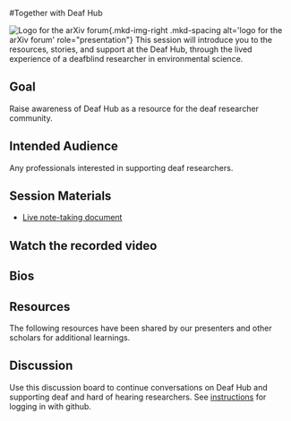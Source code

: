 #Together with Deaf Hub

![Logo for the arXiv forum](../../assets/arxiv-forum-logo-full-2024.svg){.mkd-img-right .mkd-spacing alt='logo for the arXiv forum' role="presentation"}
This session will introduce you to the resources, stories, and support at the Deaf Hub, through the lived experience of a deafblind researcher in environmental science.


## Goal
Raise awareness of Deaf Hub as a resource for the deaf researcher community.

## Intended Audience
Any professionals interested in supporting deaf researchers.

## Session Materials
- [Live note-taking document]()


## Watch the recorded video


## Bios


## Resources
The following resources have been shared by our presenters and other scholars for additional learnings.


## Discussion
Use this discussion board to continue conversations on Deaf Hub and supporting deaf and hard of hearing researchers. See [instructions](discussion-board.md) for logging in with github.